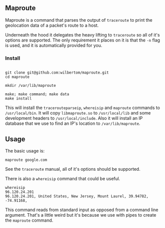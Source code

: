 ## Maproute

Maproute is a command that parses the output of `traceroute` to print the
geolocation data of a packet's route to a host.

Underneath the hood it delegates the heavy lifting to `traceroute` so all
of it's options are supported. The only requirement it places on it is that
the `-n` flag is used, and it is automatically provided for you.

### Install

```

git clone git@github.com:wilbertom/maproute.git
cd maproute

mkdir /var/lib/maproute

make; make command; make data
make install

```

This will install the `tracerouteparseip`, `whereisip` and `maproute` commands
to `/usr/local/bin`. It will copy `libmaproute.so` to `/usr/local/lib` and
some development headers to `/usr/local/include`. Also it will install
an IP database that we use to find an IP's location to `/var/lib/maproute`.

## Usage

The basic usage is:

```
maproute google.com

```

See the `traceroute` manual, all of it's options should be supported.

There is also a `whereisip` command that could be useful.

```
whereisip
96.120.24.201
96.120.24.201, United States, New Jersey, Mount Laurel, 39.94782, -74.91168,

```

This command reads from standard input as opposed from a command line
argument. That's a little weird but it's because we use with pipes to create
the `maproute` command.
